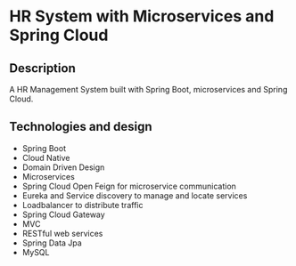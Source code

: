 # HR System with Microservices and Spring Cloud


## Description

A HR Management System built with Spring Boot, microservices and Spring Cloud.

## Technologies and design

- Spring Boot
- Cloud Native 
- Domain Driven Design
- Microservices
- Spring Cloud Open Feign for microservice communication
- Eureka and Service discovery to manage and locate services
- Loadbalancer to distribute traffic
- Spring Cloud Gateway
- MVC
- RESTful web services
- Spring Data Jpa
- MySQL
